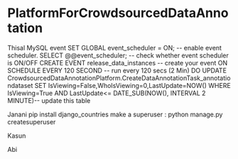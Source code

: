 # PlatformForCrowdsourcedDataAnnotation

Thisal
MySQL event
SET GLOBAL event_scheduler = ON; -- enable event scheduler.
SELECT @@event_scheduler;  -- check whether event scheduler is ON/OFF
CREATE EVENT release_data_instances  -- create your event
    ON SCHEDULE
      EVERY 120 SECOND  -- run every 120 secs (2 Min)
    DO
      UPDATE CrowdsourcedDataAnnotationPlatform.CreateDataAnnotationTask_annotationdataset SET IsViewing=False,WhoIsViewing=0,LastUpdate=NOW() WHERE IsViewing=True AND LastUpdate<= DATE_SUB(NOW(), INTERVAL 2 MINUTE)-- update this table




Janani
pip install django_countries
make a superuser : python manage.py createsuperuser


Kasun



Abi
